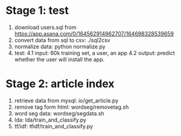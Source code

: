 # Stage 1: test
1. download users.sql from https://app.asana.com/0/164562914962707/164698328539659
2. convert data from sql to csv: ./sql2csv
3. normalize data: python normalize.py
4. test:
4.1 input: 60k training set, a user, an app
4.2 output: predict whether the user will install the app.


# Stage 2: article index
1. retrieve data from mysql: io/get_article.py <ip> <user> <pass> <db>
2. remove tag form html: wordseg/removetag.sh
2. word seg data: wordseg/segdata.sh
3. lda: lda/train_and_classify.py
4. tf/idf: tfidf/train_and_classify.py
